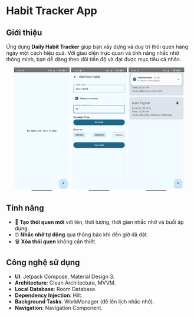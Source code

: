 # Habit Tracker App

## Giới thiệu

Ứng dụng **Daily Habit Tracker** giúp bạn xây dựng và duy trì thói quen hàng ngày một cách hiệu quả.
Với giao diện trực quan và tính năng nhắc nhở thông minh, bạn dễ dàng theo dõi tiến độ và đạt được
mục tiêu cá nhân.

<div align="center">
    <img src="screenshots/screen1.png" width="30%" alt="">
    <img src="screenshots/screen2.png" width="30%" alt="">
    <img src="screenshots/screen4.png" width="30%" alt="">
</div>

## Tính năng

- 🎯 **Tạo thói quen mới** với tên, thời lượng, thời gian nhắc nhở và buổi áp dụng.
- ⏰ **Nhắc nhở tự động** qua thông báo khi đến giờ đã đặt.
- 🗑️ **Xóa thói quen** không cần thiết.

## Công nghệ sử dụng

- **UI**: Jetpack Compose, Material Design 3.
- **Architecture**: Clean Architecture, MVVM.
- **Local Database**: Room Database.
- **Dependency Injection**: Hilt.
- **Background Tasks**: WorkManager (để lên lịch nhắc nhở).
- **Navigation**: Navigation Component.